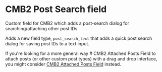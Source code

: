 CMB2 Post Search field
======================

Custom field for CMB2 which adds a post-search dialog for searching/attaching other post IDs

Adds a new field type, `post_search_text` that adds a quick post search dialog for saving post IDs to a text input.

If you're looking for a more general way # CMB2 Attached Posts Field to attach posts (or other custom post types) with a drag and drop interface, you might consider [CMB2 Attached Posts Field](https://github.com/WebDevStudios/cmb2-attached-posts) instead.

